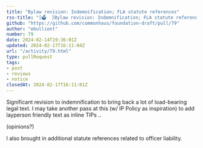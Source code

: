 ```yaml
---
title: "Bylaw revision: Indemnification; FLA statute references"
rss-title: "[🗳️  ]Bylaw revision: Indemnification; FLA statute references"
github: "https://github.com/commonhaus/foundation-draft/pull/79"
author: "ebullient"
number: 79
date: 2024-02-14T19:36:01Z
updated: 2024-02-17T16:11:04Z
url: "/activity/79.html"
type: pullRequest
tags:
- post
- reviews
- notice
closedAt: 2024-02-17T16:11:01Z
---
```

Significant revision to indemnification to bring back a lot of load-bearing legal text. I may take another pass at this (w/ IP Policy as inspiration) to add layperson friendly text as inline TIPs .. 

(opinions?)

I also brought in additional statute references related to officer liability.
